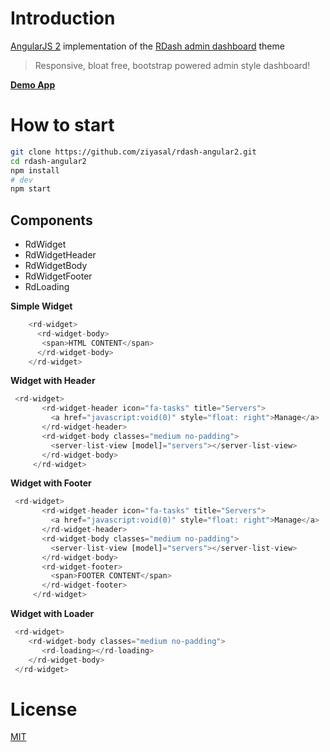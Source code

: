 # Introduction

[AngularJS 2](https://angular.io/) implementation of the [RDash admin dashboard](http://rdash.github.io) theme

> Responsive, bloat free, bootstrap powered admin style dashboard!

[**Demo App**](https://rdash-angular2.herokuapp.com/)

# How to start

```bash
git clone https://github.com/ziyasal/rdash-angular2.git
cd rdash-angular2
npm install
# dev
npm start
```

## Components

- RdWidget
- RdWidgetHeader
- RdWidgetBody
- RdWidgetFooter
- RdLoading


**Simple Widget** 
```js
    <rd-widget>
      <rd-widget-body>       
       <span>HTML CONTENT</span>       
      </rd-widget-body>
    </rd-widget>
```

**Widget with Header**  
```js
 <rd-widget>
       <rd-widget-header icon="fa-tasks" title="Servers">
         <a href="javascript:void(0)" style="float: right">Manage</a>
       </rd-widget-header>
       <rd-widget-body classes="medium no-padding">
         <server-list-view [model]="servers"></server-list-view>
       </rd-widget-body>
     </rd-widget>
```

**Widget with Footer**  
```js
 <rd-widget>
       <rd-widget-header icon="fa-tasks" title="Servers">
         <a href="javascript:void(0)" style="float: right">Manage</a>
       </rd-widget-header>
       <rd-widget-body classes="medium no-padding">
         <server-list-view [model]="servers"></server-list-view>
       </rd-widget-body>
       <rd-widget-footer>
         <span>FOOTER CONTENT</span>
       </rd-widget-footer>
     </rd-widget>
```

**Widget with Loader**  
```js
 <rd-widget>
    <rd-widget-body classes="medium no-padding">
       <rd-loading></rd-loading>
    </rd-widget-body>
 </rd-widget>
```

# License

[MIT](https://raw.githubusercontent.com/ziyasal/rdash-angular2/master/LICENSE)
